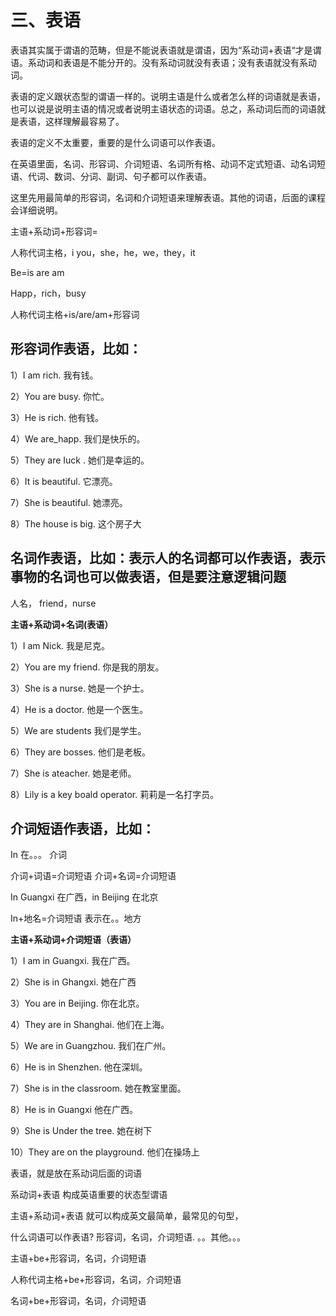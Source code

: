 # 三、表语

表语其实属于谓语的范畴，但是不能说表语就是谓语，因为“系动词+表语“才是谓语。系动词和表语是不能分开的。没有系动词就没有表语；没有表语就没有系动词。

表语的定义跟状态型的谓语一样的。说明主语是什么或者怎么样的词语就是表语，也可以说是说明主语的情况或者说明主语状态的词语。总之，系动词后而的词语就是表语，这样理解最容易了。

表语的定义不太重要，重要的是什么词语可以作表语。

在英语里面，名词、形容词、介词短语、名词所有格、动词不定式短语、动名词短语、代词、数词、分词、副词、句子都可以作表语。

这里先用最简单的形容词，名词和介词短语来理解表语。其他的词语，后面的课程会详细说明。

主语+系动词+形容词=

人称代词主格，i you，she，he，we，they，it

Be=is are am

Happ，rich，busy

人称代词主格+is/are/am+形容词

## 形容词作表语，比如：
 1）I am rich.   我有钱。

 2）You are busy.    你忙。

 3）He is rich.     他有钱。

 4）We  are_happ.   我们是快乐的。

 5）They are Iuck .  她们是幸运的。

 6）It is  beautiful.   它漂亮。

 7）She is  beautiful.   她漂亮。

 8）The house is big.     这个房子大

## 名词作表语，比如：表示人的名词都可以作表语，表示事物的名词也可以做表语，但是要注意逻辑问题
人名， friend，nurse

**主语+系动词+名词(表语）**

 1）I am Nick.  我是尼克。

 2）You are my friend.   你是我的朋友。

 3）She is a nurse.   她是一个护士。

 4）He is a doctor.  他是一个医生。

 5）We are students  我们是学生。

 6）They are bosses.  他们是老板。

 7）She is ateacher.  她是老师。

 8）Lily is a key boald operator.   莉莉是一名打字员。

## 介词短语作表语，比如：
In 在。。。  介词

介词+词语=介词短语 介词+名词=介词短语

In Guangxi   在广西，in Beijing   在北京

In+地名=介词短语      表示在。。地方

**主语+系动词+介词短语（表语）**

 1）I am in Guangxi.  我在广西。

 2）She is in  Ghangxi.  她在广西

 3）You are in Beijing.  你在北京。

 4）They are in Shanghai.  他们在上海。

 5）We are in Guangzhou.  我们在广州。

 6）He is in Shenzhen.       他在深圳。

 7）She is in the classroom.  她在教室里面。

 8）He is in Guangxi       他在广西。

 9）She is Under the tree.    她在树下

 10）They are on the  playground.  他们在操场上

表语，就是放在系动词后面的词语

系动词+表语 构成英语重要的状态型谓语

主语+系动词+表语 就可以构成英文最简单，最常见的句型，

什么词语可以作表语? 形容词，名词，介词短语.  。。其他。。。

 主语+be+形容词，名词，介词短语

 人称代词主格+be+形容词，名词，介词短语

 名词+be+形容词，名词，介词短语